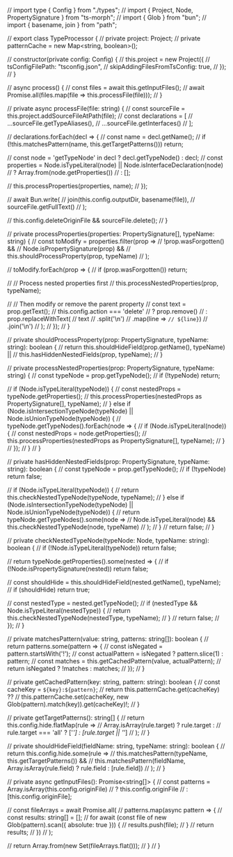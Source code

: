 // import type { Config } from "./types";
// import { Project, Node, PropertySignature } from "ts-morph";
// import { Glob } from "bun";
// import { basename, join } from "path";

// export class TypeProcessor {
//     private project: Project;
//     private patternCache = new Map<string, boolean>();

//     constructor(private config: Config) {
//         this.project = new Project({
//             tsConfigFilePath: "tsconfig.json",
//             skipAddingFilesFromTsConfig: true,
//         });
//     }

//     async process() {
//         const files = await this.getInputFiles();
//         await Promise.all(files.map(file => this.processFile(file)));
//     }

//     private async processFile(file: string) {
//         const sourceFile = this.project.addSourceFileAtPath(file);
//         const declarations = [
//             ...sourceFile.getTypeAliases(),
//             ...sourceFile.getInterfaces()
//         ];

//         declarations.forEach(decl => {
//             const name = decl.getName();
//             if (!this.matchesPattern(name, this.getTargetPatterns())) return;

//             const node = 'getTypeNode' in decl ? decl.getTypeNode() : decl;
//             const properties = Node.isTypeLiteral(node) || Node.isInterfaceDeclaration(node)
//                 ? Array.from(node.getProperties())
//                 : [];

//             this.processProperties(properties, name);
//         });

//         await Bun.write(
//             join(this.config.outputDir, basename(file)),
//             sourceFile.getFullText()
//         );

//         this.config.deleteOriginFile && sourceFile.delete();
//     }

//     private processProperties(properties: PropertySignature[], typeName: string) {
//         const toModify = properties.filter(prop =>
//             !prop.wasForgotten() &&
//             Node.isPropertySignature(prop) &&
//             this.shouldProcessProperty(prop, typeName)
//         );

//         toModify.forEach(prop => {
//             if (prop.wasForgotten()) return;

//             // Process nested properties first
//             this.processNestedProperties(prop, typeName);

//             // Then modify or remove the parent property
//             const text = prop.getText();
//             this.config.action === 'delete'
//                 ? prop.remove()
//                 : prop.replaceWithText(
//                     text
//                         .split('\n')
//                         .map(line => `// ${line}`)
//                         .join('\n')
//                 );
//         });
//     }

//     private shouldProcessProperty(prop: PropertySignature, typeName: string): boolean {
//         return this.shouldHideField(prop.getName(), typeName) ||
//             this.hasHiddenNestedFields(prop, typeName);
//     }

//     private processNestedProperties(prop: PropertySignature, typeName: string) {
//         const typeNode = prop.getTypeNode();
//         if (!typeNode) return;

//         if (Node.isTypeLiteral(typeNode)) {
//             const nestedProps = typeNode.getProperties();
//             this.processProperties(nestedProps as PropertySignature[], typeName);
//         } else if (Node.isIntersectionTypeNode(typeNode) || Node.isUnionTypeNode(typeNode)) {
//             typeNode.getTypeNodes().forEach(node => {
//                 if (Node.isTypeLiteral(node)) {
//                     const nestedProps = node.getProperties();
//                     this.processProperties(nestedProps as PropertySignature[], typeName);
//                 }
//             });
//         }
//     }

//     private hasHiddenNestedFields(prop: PropertySignature, typeName: string): boolean {
//         const typeNode = prop.getTypeNode();
//         if (!typeNode) return false;

//         if (Node.isTypeLiteral(typeNode)) {
//             return this.checkNestedTypeNode(typeNode, typeName);
//         } else if (Node.isIntersectionTypeNode(typeNode) || Node.isUnionTypeNode(typeNode)) {
//             return typeNode.getTypeNodes().some(node =>
//                 Node.isTypeLiteral(node) && this.checkNestedTypeNode(node, typeName)
//             );
//         }
//         return false;
//     }

//     private checkNestedTypeNode(typeNode: Node, typeName: string): boolean {
//         if (!Node.isTypeLiteral(typeNode)) return false;

//         return typeNode.getProperties().some(nested => {
//             if (!Node.isPropertySignature(nested)) return false;

//             const shouldHide = this.shouldHideField(nested.getName(), typeName);
//             if (shouldHide) return true;

//             const nestedType = nested.getTypeNode();
//             if (nestedType && Node.isTypeLiteral(nestedType)) {
//                 return this.checkNestedTypeNode(nestedType, typeName);
//             }
//             return false;
//         });
//     }

//     private matchesPattern(value: string, patterns: string[]): boolean {
//         return patterns.some(pattern => {
//             const isNegated = pattern.startsWith('!');
//             const actualPattern = isNegated ? pattern.slice(1) : pattern;
//             const matches = this.getCachedPattern(value, actualPattern);
//             return isNegated ? !matches : matches;
//         });
//     }

//     private getCachedPattern(key: string, pattern: string): boolean {
//         const cacheKey = `${key}:${pattern}`;
//         return this.patternCache.get(cacheKey) ??
//             this.patternCache.set(cacheKey, new Glob(pattern).match(key)).get(cacheKey)!;
//     }

//     private getTargetPatterns(): string[] {
//         return this.config.hide.flatMap(rule =>
//             Array.isArray(rule.target) ? rule.target :
//                 rule.target === 'all' ? ['*'] : [rule.target || '*']
//         );
//     }

//     private shouldHideField(fieldName: string, typeName: string): boolean {
//         return this.config.hide.some(rule =>
//             this.matchesPattern(typeName, this.getTargetPatterns()) &&
//             this.matchesPattern(fieldName, Array.isArray(rule.field) ? rule.field : [rule.field])
//         );
//     }

//     private async getInputFiles(): Promise<string[]> {
//         const patterns = Array.isArray(this.config.originFile)
//             ? this.config.originFile
//             : [this.config.originFile];

//         const fileArrays = await Promise.all(
//             patterns.map(async pattern => {
//                 const results: string[] = [];
//                 for await (const file of new Glob(pattern).scan({ absolute: true })) {
//                     results.push(file);
//                 }
//                 return results;
//             })
//         );

//         return Array.from(new Set(fileArrays.flat()));
//     }
// }
